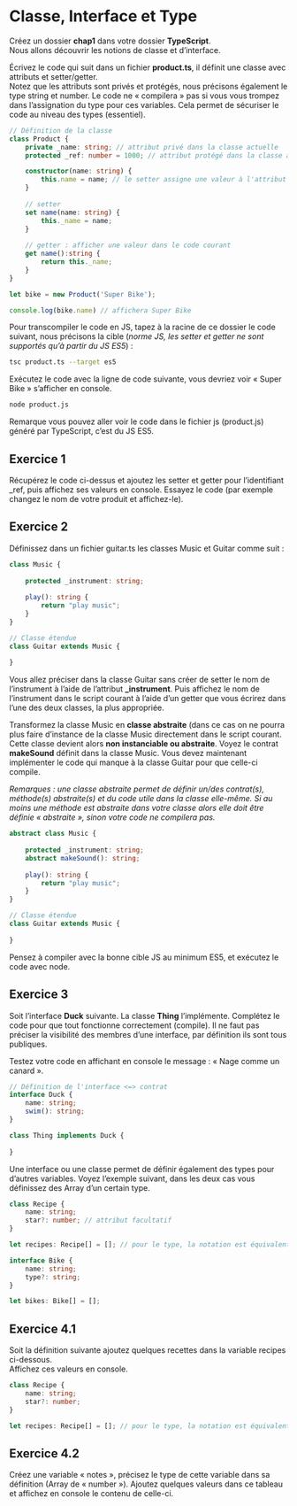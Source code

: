 # Classe, Interface et Type

Créez un dossier **chap1** dans votre dossier **TypeScript**.   
Nous allons découvrir les notions de classe et d’interface. 

Écrivez le code qui suit dans un fichier **product.ts**, il définit une classe avec attributs et setter/getter.  
Notez que les attributs sont privés et protégés, nous précisons également le type string et number. 
Le code ne « compilera » pas si vous vous trompez dans l’assignation du type pour ces variables. 
Cela permet de sécuriser le code au niveau des types (essentiel).

```typescript
// Définition de la classe
class Product {
    private _name: string; // attribut privé dans la classe actuelle
    protected _ref: number = 1000; // attribut protégé dans la classe actuelle et dans sa fille

    constructor(name: string) {
        this.name = name; // le setter assigne une valeur à l'attribut _name
    }
    
    // setter
    set name(name: string) {
        this._name = name;
    }
    
    // getter : afficher une valeur dans le code courant
    get name():string {
        return this._name;
    }
}

let bike = new Product('Super Bike');

console.log(bike.name) // affichera Super Bike
```

Pour transcompiler le code en JS, tapez à la racine de ce dossier le code suivant, nous précisons la cible
(*norme JS, les setter et getter ne sont supportés qu’à partir du JS ES5*) :

```bash
tsc product.ts --target es5
```

Exécutez le code avec la ligne de code suivante, vous devriez voir « Super Bike » s’afficher en console.

```bash
node product.js
```

Remarque vous pouvez aller voir le code dans le fichier js (product.js) généré par TypeScript, c’est du
JS ES5.

## Exercice 1

Récupérez le code ci-dessus et ajoutez les setter et getter pour l’identifiant _ref, puis affichez ses valeurs en
console. Essayez le code (par exemple changez le nom de votre produit et affichez-le).

## Exercice 2

Définissez dans un fichier guitar.ts les classes Music et Guitar comme suit :

```typescript
class Music {
    
    protected _instrument: string;
    
    play(): string {
        return "play music";
    }
}

// Classe étendue
class Guitar extends Music {
    
}
```

Vous allez préciser dans la classe Guitar sans créer de setter le nom de l’instrument à l’aide de
l’attribut **_instrument**. Puis affichez le nom de l’instrument dans le script courant à l’aide d’un getter
que vous écrirez dans l’une des deux classes, la plus appropriée.

Transformez la classe Music en **classe abstraite** (dans ce cas on ne pourra plus faire d’instance de la
classe Music directement dans le script courant. Cette classe devient alors **non instanciable ou
abstraite**. Voyez le contrat **makeSound** définit dans la classe Music. Vous devez maintenant
implémenter le code qui manque à la classe Guitar pour que celle-ci compile.

*Remarques : une classe abstraite permet de définir un/des contrat(s), méthode(s) abstraite(s) et du
code utile dans la classe elle-même. Si au moins une méthode est abstraite dans votre classe alors elle
doit être définie « abstraite », sinon votre code ne compilera pas.*

```typescript
abstract class Music {
    
    protected _instrument: string;
    abstract makeSound(): string;
    
    play(): string {
        return "play music";
    }
}

// Classe étendue
class Guitar extends Music {
    
}
```

Pensez à compiler avec la bonne cible JS au minimum ES5, et exécutez le code avec node.

## Exercice 3

Soit l’interface **Duck** suivante. La classe **Thing** l’implémente. Complétez le code pour que tout
fonctionne correctement (compile). Il ne faut pas préciser la visibilité des membres d’une interface, par
définition ils sont tous publiques. 

Testez votre code en affichant en console le message : « Nage comme un canard ».

```typescript
// Définition de l'interface <=> contrat
interface Duck {
    name: string;
    swim(): string;
}

class Thing implements Duck {
    
}
```

Une interface ou une classe permet de définir également des types pour d’autres variables. Voyez
l’exemple suivant, dans les deux cas vous définissez des Array d’un certain type.

```typescript
class Recipe {
    name: string;
    star?: number; // attribut facultatif
}

let recipes: Recipe[] = []; // pour le type, la notation est équivalente à Array<Recipe>

interface Bike {
    name: string;
    type?: string;
}

let bikes: Bike[] = [];
```

## Exercice 4.1

Soit la définition suivante ajoutez quelques recettes dans la variable recipes ci-dessous.  
Affichez ces valeurs en console.

```typescript
class Recipe {
    name: string;
    star?: number;
}

let recipes: Recipe[] = []; // pour le type, la notation est équivalente à Array<Recipe>
```

## Exercice 4.2

Créez une variable « notes », précisez le type de cette variable dans sa définition (Array de
« number »). Ajoutez quelques valeurs dans ce tableau et affichez en console le contenu de celle-ci.